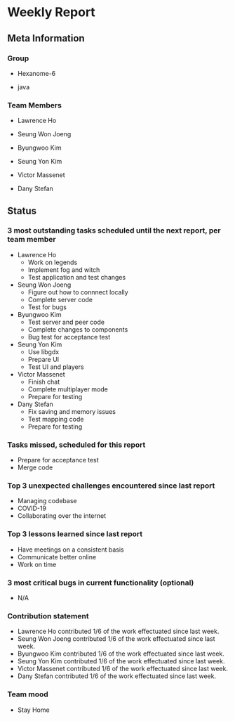 # Weekly Report

## Meta Information

### Group

- Hexanome-6

- java

### Team Members

- Lawrence Ho

- Seung Won Joeng

- Byungwoo Kim

- Seung Yon Kim

- Victor Massenet

- Dany Stefan

## Status

### 3 most outstanding tasks scheduled until the next report, per team member
  
- Lawrence Ho
  - Work on legends 
  - Implement fog and witch
  - Test application and test changes
- Seung Won Joeng
  - Figure out how to connnect locally
  - Complete server code
  - Test for bugs 
- Byungwoo Kim
  - Test server and peer code
  - Complete changes to components
  - Bug test for acceptance test
- Seung Yon Kim
  - Use libgdx
  - Prepare UI 
  - Test UI and players
- Victor Massenet
  - Finish chat
  - Complete multiplayer mode
  - Prepare for testing
- Dany Stefan
  - Fix saving and memory issues
  - Test mapping code
  - Prepare for testing
### Tasks missed, scheduled for this report
- Prepare for acceptance test
- Merge code


### Top 3 unexpected challenges encountered since last report

- Managing codebase
- COVID-19
- Collaborating over the internet


### Top 3 lessons learned since last report

- Have meetings on a consistent basis
- Communicate better online
- Work on time


### 3 most critical bugs in current functionality (optional)

- N/A

### Contribution statement

- Lawrence Ho contributed 1/6 of the work effectuated since last week.
- Seung Won Joeng contributed 1/6 of the work effectuated since last week.
- Byungwoo Kim contributed 1/6 of the work effectuated since last week.
- Seung Yon Kim contributed 1/6 of the work effectuated since last week.
- Victor Massenet contributed 1/6 of the work effectuated since last week.
- Dany Stefan contributed 1/6 of the work effectuated since last week.

### Team mood
- Stay Home
